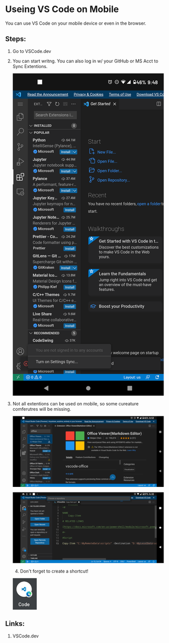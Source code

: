 # Useing VS Code on Mobile

You can use VS Code on your mobile device or even in the browser.

## Steps:

1. Go to VSCode.dev
2. You can start writng. You can also log in w/ your GitHub or MS Acct to Sync Extentions.

   ![1662935667665](image/ReadMe/1662935667665.png)
3. Not all extentions can be used on mobile, so some cureature comferutres will be missing.

   ![1662935824531](image/ReadMe/1662935824531.png)

   ![1662936065723](image/ReadMe/1662936065723.png)

   4. Don't forget to create a shortcut!

   ![1662936048347](image/ReadMe/1662936048347.png)

## Links:

1. VSCode.dev
